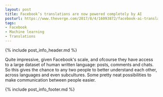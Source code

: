 ```yaml
---
layout: post
title: Facebook’s translations are now powered completely by AI
posturl: https://www.theverge.com/2017/8/4/16093872/facebook-ai-translations-artificial-intelligence
tags:
- Facebook
- Machine learning
- Translations
---
```


{% include post_info_header.md %}

Quite impressive, given Facebook's scale, and ofcourse they have access to a large dataset of human written language: posts, comments and chats. So this gives the chance to any two people to better understand each other, across languages and even subcultures. Some pretty neat possibilities to make communication between people easier.

{% include post_info_footer.md %}

